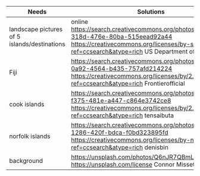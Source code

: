 
| Needs | Solutions |
| --------------- | --------------- |
| landscape pictures of 5 islands/destinations |  online https://search.creativecommons.org/photos/e5d64b97-318d-476e-80ba-515eead92a44 https://creativecommons.org/licenses/by-sa/2.0/?ref=ccsearch&atype=rich US Department of the Interior| 
| Fiji | https://search.creativecommons.org/photos/9b4f677a-0a92-4564-b435-757afd214224  https://creativecommons.org/licenses/by/2.0/?ref=ccsearch&atype=rich Frontierofficial|
| cook islands | https://search.creativecommons.org/photos/6940540a-f375-481e-a447-c864e3742ce8  https://creativecommons.org/licenses/by/2.0/?ref=ccsearch&atype=rich tensaibuta|
| norfolk islands | https://search.creativecommons.org/photos/ef8fdd4e-1286-420f-bdca-f0bd323895fd https://creativecommons.org/licenses/by-nd/2.0/?ref=ccsearch&atype=rich denisbin |
| background | https://unsplash.com/photos/Q6nJR7QBmLM https://unsplash.com/license Connor Misset |
